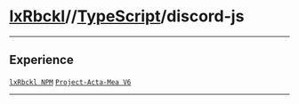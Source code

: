 # [lxRbckl](https://github.com/lxRbckl/lxRbckl/tree/main)//[TypeScript](https://github.com/lxRbckl/lxRbckl/tree/main/TypeScript)/discord-js

---

## Experience
[`lxRbckl NPM`](https://github.com/lxRbckl/lxRbckl/blob/NPM/README.md) [`Project-Acta-Mea V6`](https://github.com/lxRbckl/Project-Acta-Mea/blob/V6/README.md)

---
